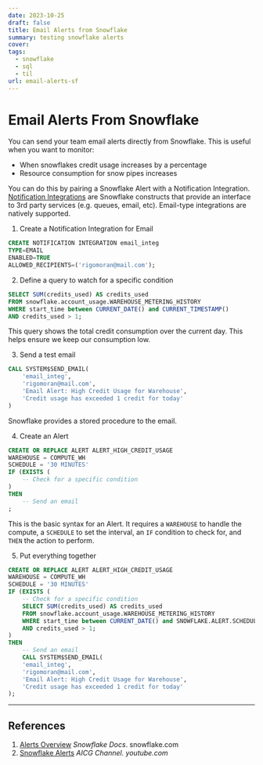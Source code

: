 ```yaml
---
date: 2023-10-25
draft: false
title: Email Alerts from Snowflake
summary: testing snowflake alerts
cover: 
tags:
  - snowflake
  - sql
  - til
url: email-alerts-sf
---
```

# Email Alerts From Snowflake

You can send your team email alerts directly from Snowflake. This is useful when you want to monitor:
 - When snowflakes credit usage increases by a percentage
 - Resource consumption for snow pipes increases

You can do this by pairing a Snowflake Alert with a Notification Integration. [Notification Integrations](https://docs.snowflake.com/en/user-guide/alerts) are Snowflake constructs that provide an interface to 3rd party services (e.g. queues, email, etc). Email-type integrations are natively supported.

1. Create a Notification Integration for Email
```sql
CREATE NOTIFICATION INTEGRATION email_integ
TYPE=EMAIL
ENABLED=TRUE
ALLOWED_RECIPIENTS=('rigomoran@mail.com');
```

2. Define a query to watch for a specific condition
```sql
SELECT SUM(credits_used) AS credits_used
FROM snowflake.account_usage.WAREHOUSE_METERING_HISTORY
WHERE start_time between CURRENT_DATE() and CURRENT_TIMESTAMP()
AND credits_used > 1;
```
This query shows the total credit consumption over the current day. This helps ensure we keep our consumption low.

3. Send a test email
```sql
CALL SYSTEM$SEND_EMAIL(
    'email_integ',
    'rigomoran@mail.com',
    'Email Alert: High Credit Usage for Warehouse',
    'Credit usage has exceeded 1 credit for today'
)
```
Snowflake provides a stored procedure to the email.


4. Create an Alert
```sql
CREATE OR REPLACE ALERT ALERT_HIGH_CREDIT_USAGE
WAREHOUSE = COMPUTE_WH
SCHEDULE = '30 MINUTES'
IF (EXISTS (
	-- Check for a specific condition
)
THEN 
	-- Send an email
;
```
This is the basic syntax for an Alert. It requires a `WAREHOUSE` to handle the compute, a `SCHEDULE` to set the interval, an `IF` condition to check for, and `THEN` the action to perform.

5. Put everything together
```sql
CREATE OR REPLACE ALERT ALERT_HIGH_CREDIT_USAGE
WAREHOUSE = COMPUTE_WH
SCHEDULE = '30 MINUTES'
IF (EXISTS (
	-- Check for a specific condition
    SELECT SUM(credits_used) AS credits_used
    FROM snowflake.account_usage.WAREHOUSE_METERING_HISTORY
    WHERE start_time between CURRENT_DATE() and SNOWFLAKE.ALERT.SCHEDULED_TIME()
    AND credits_used > 1;
)
THEN 
	-- Send an email
	CALL SYSTEM$SEND_EMAIL(
    'email_integ',
    'rigomoran@mail.com',
    'Email Alert: High Credit Usage for Warehouse',
    'Credit usage has exceeded 1 credit for today'
);
```

---
## References
1. [Alerts Overview](https://docs.snowflake.com/en/guides-overview-alerts) *Snowflake Docs*. snowflake.com
2. [Snowflake Alerts](https://www.youtube.com/watch?v=pRZ8v6NIAq8) *AICG Channel. youtube.com*